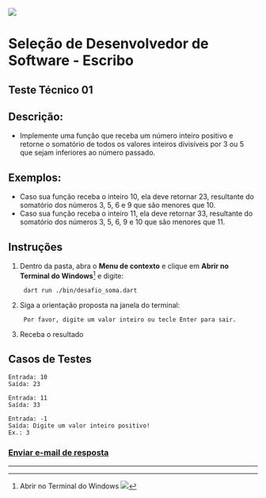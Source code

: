 ![](https://i.imgur.com/ZmXCPz4.png)

# **Seleção de Desenvolvedor de Software - Escribo**

## **Teste Técnico 01**
## Descrição:

- Implemente uma função que receba um número inteiro positivo e retorne o somatório de todos os valores inteiros divisíveis por 3 ou 5 que sejam inferiores ao número passado.

## Exemplos:

- Caso sua função receba o inteiro 10, ela deve retornar 23, resultante do somatório dos números 3, 5, 6 e 9 que são menores que 10.
- Caso sua função receba o inteiro 11, ela deve retornar 33, resultante do somatório dos números 3, 5, 6, 9 e 10 que são menores que 11.


## Instruções

1. Dentro da pasta, abra o **Menu de contexto** e clique em **Abrir no Terminal do Windows**[^1] e digite:

        dart run ./bin/desafio_soma.dart

2. Siga a orientação proposta na janela do terminal: 
        
        Por favor, digite um valor inteiro ou tecle Enter para sair.

3. Receba o resultado

## Casos de Testes

```
Entrada: 10
Saída: 23
```
	
```
Entrada: 11
Saída: 33
```
	
```
Entrada: -1
Saída: Digite um valor inteiro positivo!
Ex.: 3
```

### [Enviar e-mail de resposta](mailto:jefersonlima@outlook.com?subject=PARABÉNS&body=Aprovado!)

---
[^1]: Abrir no Terminal do Windows
![](https://i.imgur.com/JTpbAE7.png)